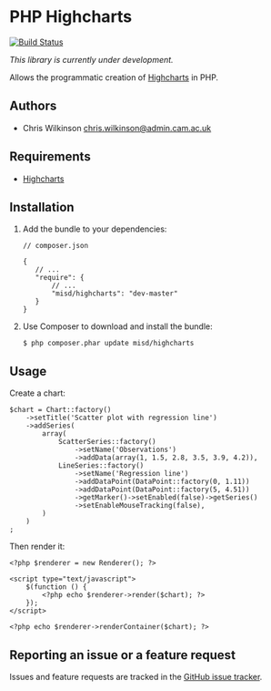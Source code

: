 PHP Highcharts
==============

[![Build Status](https://secure.travis-ci.org/misd-service-development/php-highcharts.png?branch=master)](http://travis-ci.org/misd-service-development/php-highcharts)

*This library is currently under development.*

Allows the programmatic creation of [Highcharts](http://www.highcharts.com/) in PHP.

Authors
-------

* Chris Wilkinson <chris.wilkinson@admin.cam.ac.uk>

Requirements
------------

* [Highcharts](http://www.highcharts.com/)

Installation
------------

 1. Add the bundle to your dependencies:

        // composer.json

        {
           // ...
           "require": {
               // ...
               "misd/highcharts": "dev-master"
           }
        }

 2. Use Composer to download and install the bundle:

        $ php composer.phar update misd/highcharts

Usage
-----

Create a chart:

    $chart = Chart::factory()
        ->setTitle('Scatter plot with regression line')
        ->addSeries(
            array(
                ScatterSeries::factory()
                    ->setName('Observations')
                    ->addData(array(1, 1.5, 2.8, 3.5, 3.9, 4.2)),
                LineSeries::factory()
                    ->setName('Regression line')
                    ->addDataPoint(DataPoint::factory(0, 1.11))
                    ->addDataPoint(DataPoint::factory(5, 4.51))
                    ->getMarker()->setEnabled(false)->getSeries()
                    ->setEnableMouseTracking(false),
            )
        )
    ;

Then render it:

    <?php $renderer = new Renderer(); ?>

    <script type="text/javascript">
        $(function () {
            <?php echo $renderer->render($chart); ?>
        });
    </script>

    <?php echo $renderer->renderContainer($chart); ?>

Reporting an issue or a feature request
---------------------------------------

Issues and feature requests are tracked in the [GitHub issue tracker](https://github.com/misd-service-development/php-highcharts/issues).
